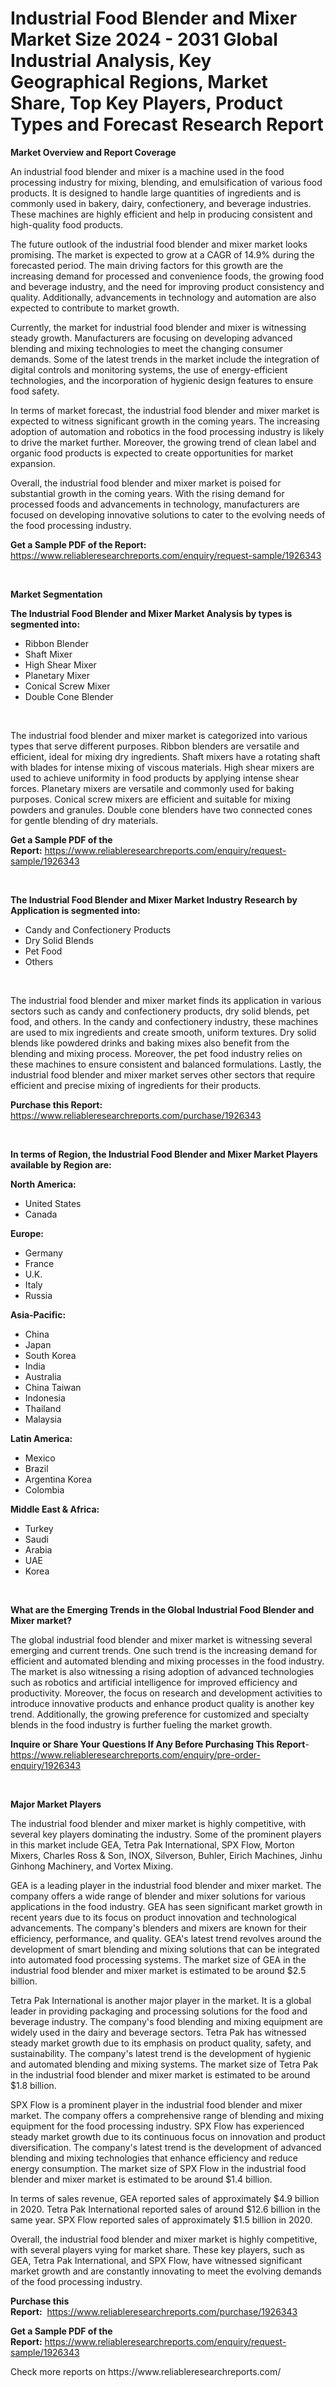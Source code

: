 <p><h1>Industrial Food Blender and Mixer Market Size 2024 - 2031 Global Industrial Analysis, Key Geographical Regions, Market Share, Top Key Players, Product Types and Forecast Research Report</h1></p><p><strong>Market Overview and Report Coverage</strong></p>
<p><p>An industrial food blender and mixer is a machine used in the food processing industry for mixing, blending, and emulsification of various food products. It is designed to handle large quantities of ingredients and is commonly used in bakery, dairy, confectionery, and beverage industries. These machines are highly efficient and help in producing consistent and high-quality food products.</p><p>The future outlook of the industrial food blender and mixer market looks promising. The market is expected to grow at a CAGR of 14.9% during the forecasted period. The main driving factors for this growth are the increasing demand for processed and convenience foods, the growing food and beverage industry, and the need for improving product consistency and quality. Additionally, advancements in technology and automation are also expected to contribute to market growth.</p><p>Currently, the market for industrial food blender and mixer is witnessing steady growth. Manufacturers are focusing on developing advanced blending and mixing technologies to meet the changing consumer demands. Some of the latest trends in the market include the integration of digital controls and monitoring systems, the use of energy-efficient technologies, and the incorporation of hygienic design features to ensure food safety.</p><p>In terms of market forecast, the industrial food blender and mixer market is expected to witness significant growth in the coming years. The increasing adoption of automation and robotics in the food processing industry is likely to drive the market further. Moreover, the growing trend of clean label and organic food products is expected to create opportunities for market expansion.</p><p>Overall, the industrial food blender and mixer market is poised for substantial growth in the coming years. With the rising demand for processed foods and advancements in technology, manufacturers are focused on developing innovative solutions to cater to the evolving needs of the food processing industry.</p></p>
<p><strong>Get a Sample PDF of the Report:</strong> <a href="https://www.reliableresearchreports.com/enquiry/request-sample/1926343">https://www.reliableresearchreports.com/enquiry/request-sample/1926343</a></p>
<p>&nbsp;</p>
<p><strong>Market Segmentation</strong></p>
<p><strong>The Industrial Food Blender and Mixer Market Analysis by types is segmented into:</strong></p>
<p><ul><li>Ribbon Blender</li><li>Shaft Mixer</li><li>High Shear Mixer</li><li>Planetary Mixer</li><li>Conical Screw Mixer</li><li>Double Cone Blender</li></ul></p>
<p>&nbsp;</p>
<p><p>The industrial food blender and mixer market is categorized into various types that serve different purposes. Ribbon blenders are versatile and efficient, ideal for mixing dry ingredients. Shaft mixers have a rotating shaft with blades for intense mixing of viscous materials. High shear mixers are used to achieve uniformity in food products by applying intense shear forces. Planetary mixers are versatile and commonly used for baking purposes. Conical screw mixers are efficient and suitable for mixing powders and granules. Double cone blenders have two connected cones for gentle blending of dry materials.</p></p>
<p><strong>Get a Sample PDF of the Report:</strong>&nbsp;<a href="https://www.reliableresearchreports.com/enquiry/request-sample/1926343">https://www.reliableresearchreports.com/enquiry/request-sample/1926343</a></p>
<p>&nbsp;</p>
<p><strong>The Industrial Food Blender and Mixer Market Industry Research by Application is segmented into:</strong></p>
<p><ul><li>Candy and Confectionery Products</li><li>Dry Solid Blends</li><li>Pet Food</li><li>Others</li></ul></p>
<p>&nbsp;</p>
<p><p>The industrial food blender and mixer market finds its application in various sectors such as candy and confectionery products, dry solid blends, pet food, and others. In the candy and confectionery industry, these machines are used to mix ingredients and create smooth, uniform textures. Dry solid blends like powdered drinks and baking mixes also benefit from the blending and mixing process. Moreover, the pet food industry relies on these machines to ensure consistent and balanced formulations. Lastly, the industrial food blender and mixer market serves other sectors that require efficient and precise mixing of ingredients for their products.</p></p>
<p><strong>Purchase this Report:</strong>&nbsp; <a href="https://www.reliableresearchreports.com/purchase/1926343">https://www.reliableresearchreports.com/purchase/1926343</a></p>
<p>&nbsp;</p>
<p><strong>In terms of Region, the Industrial Food Blender and Mixer Market Players available by Region are:</strong></p>
<p>
    <p> <strong> North America: </strong>
        <ul>
            <li>United States</li>
            <li>Canada</li>
        </ul>
        </p> 
    <p> <strong> Europe: </strong>
        <ul>
            <li>Germany</li>
            <li>France</li>
            <li>U.K.</li>
            <li>Italy</li>
            <li>Russia</li>
        </ul>
        </p> 
    <p> <strong> Asia-Pacific: </strong>
        <ul>
            <li>China</li>
            <li>Japan</li>
            <li>South Korea</li>
            <li>India</li>
            <li>Australia</li>
            <li>China Taiwan</li>
            <li>Indonesia</li>
            <li>Thailand</li>
            <li>Malaysia</li>
        </ul>
        </p> 
    <p> <strong> Latin America: </strong>
        <ul>
            <li>Mexico</li>
            <li>Brazil</li>
            <li>Argentina Korea</li>
            <li>Colombia</li>
        </ul>
        </p> 
    <p> <strong> Middle East & Africa: </strong>
        <ul>
            <li>Turkey</li>
            <li>Saudi</li>
            <li>Arabia</li>
            <li>UAE</li>
            <li>Korea</li>
        </ul>
    </p>
    </p>
<p>&nbsp;</p>
<p><strong>What are the Emerging Trends in the Global Industrial Food Blender and Mixer market?</strong></p>
<p><p>The global industrial food blender and mixer market is witnessing several emerging and current trends. One such trend is the increasing demand for efficient and automated blending and mixing processes in the food industry. The market is also witnessing a rising adoption of advanced technologies such as robotics and artificial intelligence for improved efficiency and productivity. Moreover, the focus on research and development activities to introduce innovative products and enhance product quality is another key trend. Additionally, the growing preference for customized and specialty blends in the food industry is further fueling the market growth.</p></p>
<p><strong>Inquire or Share Your Questions If Any Before Purchasing This Report</strong>- <a href="https://www.reliableresearchreports.com/enquiry/pre-order-enquiry/1926343">https://www.reliableresearchreports.com/enquiry/pre-order-enquiry/1926343</a></p>
<p>&nbsp;</p>
<p><strong>Major Market Players</strong></p>
<p><p>The industrial food blender and mixer market is highly competitive, with several key players dominating the industry. Some of the prominent players in this market include GEA, Tetra Pak International, SPX Flow, Morton Mixers, Charles Ross & Son, INOX, Silverson, Buhler, Eirich Machines, Jinhu Ginhong Machinery, and Vortex Mixing.</p><p>GEA is a leading player in the industrial food blender and mixer market. The company offers a wide range of blender and mixer solutions for various applications in the food industry. GEA has seen significant market growth in recent years due to its focus on product innovation and technological advancements. The company's blenders and mixers are known for their efficiency, performance, and quality. GEA's latest trend revolves around the development of smart blending and mixing solutions that can be integrated into automated food processing systems. The market size of GEA in the industrial food blender and mixer market is estimated to be around $2.5 billion.</p><p>Tetra Pak International is another major player in the market. It is a global leader in providing packaging and processing solutions for the food and beverage industry. The company's food blending and mixing equipment are widely used in the dairy and beverage sectors. Tetra Pak has witnessed steady market growth due to its emphasis on product quality, safety, and sustainability. The company's latest trend is the development of hygienic and automated blending and mixing systems. The market size of Tetra Pak in the industrial food blender and mixer market is estimated to be around $1.8 billion.</p><p>SPX Flow is a prominent player in the industrial food blender and mixer market. The company offers a comprehensive range of blending and mixing equipment for the food processing industry. SPX Flow has experienced steady market growth due to its continuous focus on innovation and product diversification. The company's latest trend is the development of advanced blending and mixing technologies that enhance efficiency and reduce energy consumption. The market size of SPX Flow in the industrial food blender and mixer market is estimated to be around $1.4 billion.</p><p>In terms of sales revenue, GEA reported sales of approximately $4.9 billion in 2020. Tetra Pak International reported sales of around $12.6 billion in the same year. SPX Flow reported sales of approximately $1.5 billion in 2020.</p><p>Overall, the industrial food blender and mixer market is highly competitive, with several players vying for market share. These key players, such as GEA, Tetra Pak International, and SPX Flow, have witnessed significant market growth and are constantly innovating to meet the evolving demands of the food processing industry.</p></p>
<p><strong>Purchase this Report:</strong>&nbsp;&nbsp;<a href="https://www.reliableresearchreports.com/purchase/1926343">https://www.reliableresearchreports.com/purchase/1926343</a></p>
<p></p>
<p><strong>Get a Sample PDF of the Report:</strong>&nbsp;<a href="https://www.reliableresearchreports.com/enquiry/request-sample/1926343">https://www.reliableresearchreports.com/enquiry/request-sample/1926343</a></p>
<p>Check more reports on https://www.reliableresearchreports.com/</p>